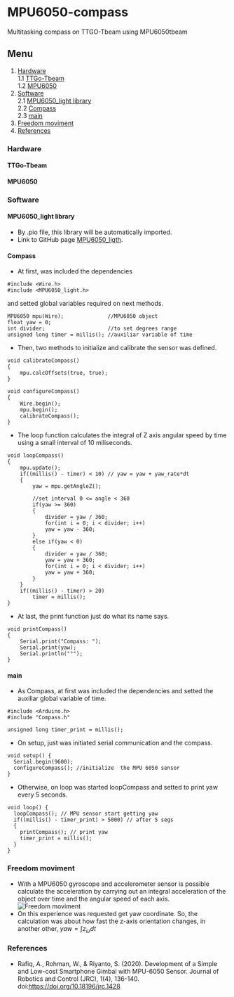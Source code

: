 # MPU6050-compass
Multitasking compass on TTGO-Tbeam using MPU6050tbeam    

## Menu

1. [Hardware](#hardware)  
  1.1 [TTGo-Tbeam](#ttgo-tbeam)  
  1.2 [MPU6050](#mpu6050)
2. [Software](#software)  
  2.1 [MPU6050_light library](#mpu6050_light-library)  
  2.2 [Compass](#compass)  
  2.3 [main](#main)
3. [Freedom moviment](#freedom-moviment)  
4. [References](#references)

### Hardware
#### TTGo-Tbeam

#### MPU6050


### Software
#### MPU6050_light library
- By .pio file, this library will be automatically imported.  
- Link to GitHub page [MPU6050_ligth](https://github.com/rfetick/MPU6050_light).  

#### Compass
- At first, was included the dependencies  
```
#include <Wire.h>
#include <MPU6050_light.h>
```
and setted global variables required on next methods.
```
MPU6050 mpu(Wire);              //MPU6050 object
float yaw = 0;                  
int divider;                    //to set degrees range
unsigned long timer = millis(); //auxiliar variable of time
```
- Then, two methods to initialize and calibrate the sensor was defined.
```
void calibrateCompass()
{
    mpu.calcOffsets(true, true);
}

void configureCompass()
{
    Wire.begin();
    mpu.begin();
    calibrateCompass();
}
```
- The loop function calculates the integral of Z axis angular speed by time using a small interval of 10 miliseconds.
```
void loopCompass()
{
    mpu.update();
    if((millis() - timer) < 10) // yaw = yaw + yaw_rate*dt
    {
        yaw = mpu.getAngleZ();

        //set interval 0 <= angle < 360
        if(yaw >= 360)
        {
            divider = yaw / 360;
            for(int i = 0; i < divider; i++)
            yaw = yaw - 360;
        }
        else if(yaw < 0)
        {
            divider = yaw / 360;
            yaw = yaw + 360;
            for(int i = 0; i < divider; i++)
            yaw = yaw + 360;
        }
    }
    if((millis() - timer) > 20)
        timer = millis();
}
```
- At last, the print function just do what its name says.
```
void printCompass()
{
    Serial.print("Compass: ");
    Serial.print(yaw);
    Serial.println("°");
}
```

#### main
- As Compass, at first was included the dependencies and setted the auxiliar global variable of time.
```
#include <Arduino.h>
#include "Compass.h"

unsigned long timer_print = millis();
```
- On setup, just was initiated serial communication and the compass. 
```
void setup() {
  Serial.begin(9600);
  configureCompass(); //initialize  the MPU 6050 sensor
}
```
- Otherwise, on loop was started loopCompass and setted to print yaw every 5 seconds.
```
void loop() {
  loopCompass(); // MPU sensor start getting yaw
  if((millis() - timer_print) > 5000) // after 5 segs
  {
    printCompass(); // print yaw
    timer_print = millis();
  }
}
```

### Freedom moviment
- With a MPU6050 gyroscope and accelerometer sensor is possible calculate the acceleration by carrying out an integral acceleration of the object over time and the angular speed of each axis.
![Freedom moviment](https://www.ceva-dsp.com/wp-content/uploads/sites/3/2018/11/HIL-What-is-an-IMU-wk-1.jpg)  
- On this experience was requested get yaw coordinate. So, the calculation was about how fast the z-axis orientation changes, in another other, $yaw = \int z_ω dt$

### References
- Rafiq, A., Rohman, W., & Riyanto, S. (2020). Development of a Simple and Low-cost Smartphone Gimbal with MPU-6050 Sensor. Journal of Robotics and Control (JRC), 1(4), 136-140. doi:https://doi.org/10.18196/jrc.1428
